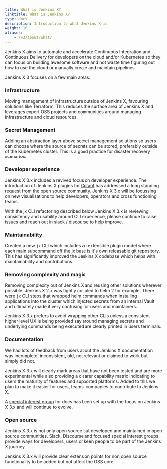 ```yaml
---
title: What is Jenkins X?
linktitle: What is Jenkins X?
type: docs
description: Introduction to what Jenkins X is
weight: 10
aliases: 
    - /v3/about/what/
---
```

 
Jenkins X aims to automate and accelerate Continuous Integration and Continuous Delivery for developers on the cloud and/or Kubernetes so they can focus on building awesome software and not waste time figuring out how to use the cloud or manually create and maintain pipelines.

Jenkins X 3 focuses on a few main areas:
 
### Infrastructure
 
Moving management of infrastructure outside of Jenkins X, favouring solutions like Terraform.  This reduces the surface area of Jenkins X and leverages expert OSS projects and communities around managing infrastructure and cloud resources.
 
### Secret Management
 
Adding an abstraction layer above secret management solutions so users can choose where the source of secrets can be stored, preferably outside of the Kubernetes cluster.  This is a good practice for disaster recovery scenarios.
 
### Developer experience
 
Jenkins X 3.x includes a revived focus on developer experience.  The introduction of Jenkins X plugins for [Octant](https://octant.dev/) has addressed a long standing request from the open source community.  Jenkins X 3.x will be focussing on new visualisations  to help developers, operators and cross functioning teams.
 
With the jx CLI refactoring described below Jenkins X 3.x is reviewing consistency and usability around CLI experience, please continue to raise [issues](https://github.com/jenkins-x/jx-docs/issues) and reach out in slack / [discourse](https://jenkinsx.discourse.group/) to help improve.
 
### Maintainability
 
Created a new `jx` CLI which includes an extensible plugin model where each main subcommand off the jx base is it's own releasable git repository.  This has significantly improved the Jenkins X codebase which helps with maintainability and contributions.
 
### Removing complexity and magic
 
Removing complexity out of Jenkins X and reusing other solutions wherever possible.  Jenkins X 2.x was tightly coupled to helm 2 for example.  There were `jx` CLI steps that wrapped helm commands when installing applications into the cluster which injected secrets from an internal Vault and ultimately made it very confusing for users and maintainers. 
 
Jenkins X 3.x prefers to avoid wrapping other CLIs unless a consistent higher level UX is being provided say around managing secrets and underlying commands being executed are clearly printed in users terminals.
 
### Documentation
 
We had lots of feedback from users about the Jenkins X documentation was incomplete, inconsistent, old, not relevant or claimed to work but simply did not.
 
Jenkins X 3.x will clearly mark areas that have not been tested and are more experimental while also providing a clearer capability matrix indicating to users the maturity of features and supported platforms.  Added to this we plan to make it easier for users, teams, companies to contribute to Jenkins X.
 
A [special interest group](https://github.com/jenkins-x/jx-community/tree/master/sig-docs) for docs has been set up with the focus on Jenkins X 3.x and will continue to evolve.
 
### Open source
 
Jenkins X 3.x is not only open source but developed and maintained in open source communities. Slack, Discourse and focused special interest groups provide ways for developers, users or keen people to be part of the Jenkins X journey.
 
Jenkins X 3.x will provide clear extension points for non open source functionality to be added but not affect the OSS core.
